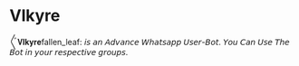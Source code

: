 # Vlkyre
〲𝐕𝐥𝐤𝐲𝐫𝐞fallen_leaf: 𝘪𝘴 𝘢𝘯 𝘈𝘥𝘷𝘢𝘯𝘤𝘦 𝘞𝘩𝘢𝘵𝘴𝘢𝘱𝘱 𝘜𝘴𝘦𝘳-𝘉𝘰𝘵. 𝘠𝘰𝘶 𝘊𝘢𝘯 𝘜𝘴𝘦 𝘛𝘩𝘦 𝘉𝘰𝘵 𝘪𝘯 𝘺𝘰𝘶𝘳 𝘳𝘦𝘴𝘱𝘦𝘤𝘵𝘪𝘷𝘦 𝘨𝘳𝘰𝘶𝘱𝘴.
